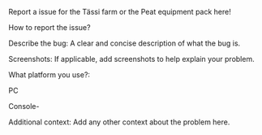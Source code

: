 Report a issue for the Tässi farm or the Peat equipment pack here!

How to report the issue?

Describe the bug:
A clear and concise description of what the bug is.

Screenshots:
If applicable, add screenshots to help explain your problem.

What platform you use?:

PC

Console-

Additional context:
Add any other context about the problem here.
